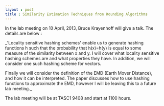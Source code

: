 ```yaml
---
layout : post
title : Similarity Estimation Techniques from Rounding Algorithms
---
```


In the lab meeting on 10 April, 2013, Bruce Krayenhoff will give a talk. The details are below : 

_'Locality sensitive hashing schemes' enable us to generate hashing functions h such that the probability that h(x)=h(y) is equal to some measure of the similarity between x and y.  I will cover what locality sensitive hashing schemes are and what properties they have.  In addition, we will consider one such hashing scheme for vectors.

Finally we will consider the definition of the EMD (Earth Mover Distance), and how it can be interpreted.  The paper discusses how to use hashing functions to approximate the EMD, however I will be leaving this to a future lab meeting._

The lab meeting will be at TASC1 9408 and start at 1100 hours. 
